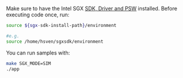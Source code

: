 Make sure to have the Intel SGX [SDK, Driver and PSW](https://github.com/intel/linux-sgx) installed.
Before executing code once, run:
```sh
source ${sgx-sdk-install-path}/environment

#e.g.
source /home/hsven/sgxsdk/environment
```
You can run samples with:
```sh
make SGX_MODE=SIM
./app
```